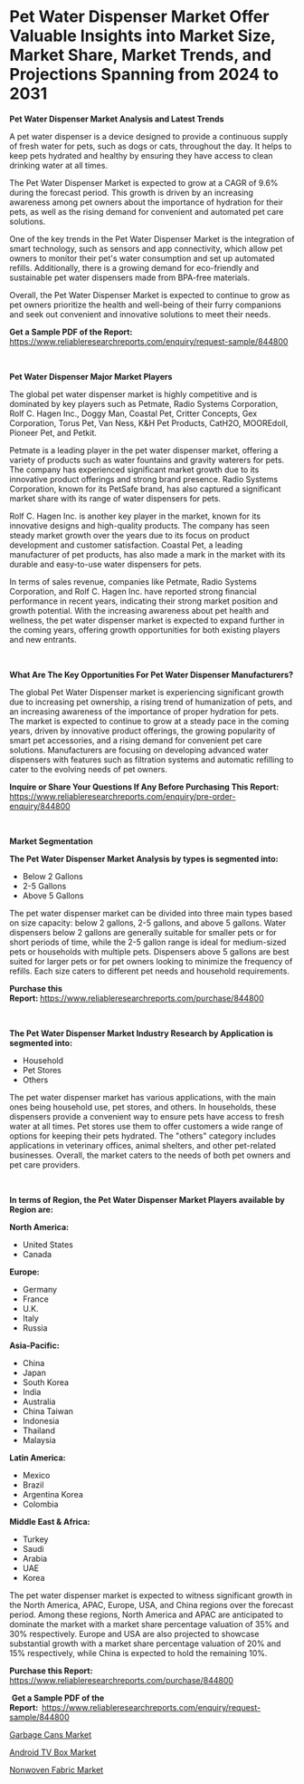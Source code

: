<p><h1>Pet Water Dispenser Market Offer Valuable Insights into Market Size, Market Share, Market Trends, and Projections Spanning from 2024 to 2031</h1></p><p><strong>Pet Water Dispenser Market Analysis and Latest Trends</strong></p>
<p><p>A pet water dispenser is a device designed to provide a continuous supply of fresh water for pets, such as dogs or cats, throughout the day. It helps to keep pets hydrated and healthy by ensuring they have access to clean drinking water at all times.</p><p>The Pet Water Dispenser Market is expected to grow at a CAGR of 9.6% during the forecast period. This growth is driven by an increasing awareness among pet owners about the importance of hydration for their pets, as well as the rising demand for convenient and automated pet care solutions. </p><p>One of the key trends in the Pet Water Dispenser Market is the integration of smart technology, such as sensors and app connectivity, which allow pet owners to monitor their pet's water consumption and set up automated refills. Additionally, there is a growing demand for eco-friendly and sustainable pet water dispensers made from BPA-free materials.</p><p>Overall, the Pet Water Dispenser Market is expected to continue to grow as pet owners prioritize the health and well-being of their furry companions and seek out convenient and innovative solutions to meet their needs.</p></p>
<p><strong>Get a Sample PDF of the Report:&nbsp;</strong> <a href="https://www.reliableresearchreports.com/enquiry/request-sample/844800">https://www.reliableresearchreports.com/enquiry/request-sample/844800</a></p>
<p>&nbsp;</p>
<p><strong>Pet Water Dispenser Major Market Players</strong></p>
<p><p>The global pet water dispenser market is highly competitive and is dominated by key players such as Petmate, Radio Systems Corporation, Rolf C. Hagen Inc., Doggy Man, Coastal Pet, Critter Concepts, Gex Corporation, Torus Pet, Van Ness, K&H Pet Products, CatH2O, MOOREdoll, Pioneer Pet, and Petkit.</p><p>Petmate is a leading player in the pet water dispenser market, offering a variety of products such as water fountains and gravity waterers for pets. The company has experienced significant market growth due to its innovative product offerings and strong brand presence. Radio Systems Corporation, known for its PetSafe brand, has also captured a significant market share with its range of water dispensers for pets.</p><p>Rolf C. Hagen Inc. is another key player in the market, known for its innovative designs and high-quality products. The company has seen steady market growth over the years due to its focus on product development and customer satisfaction. Coastal Pet, a leading manufacturer of pet products, has also made a mark in the market with its durable and easy-to-use water dispensers for pets.</p><p>In terms of sales revenue, companies like Petmate, Radio Systems Corporation, and Rolf C. Hagen Inc. have reported strong financial performance in recent years, indicating their strong market position and growth potential. With the increasing awareness about pet health and wellness, the pet water dispenser market is expected to expand further in the coming years, offering growth opportunities for both existing players and new entrants.</p></p>
<p>&nbsp;</p>
<p><strong>What Are The Key Opportunities For Pet Water Dispenser Manufacturers?</strong></p>
<p><p>The global Pet Water Dispenser market is experiencing significant growth due to increasing pet ownership, a rising trend of humanization of pets, and an increasing awareness of the importance of proper hydration for pets. The market is expected to continue to grow at a steady pace in the coming years, driven by innovative product offerings, the growing popularity of smart pet accessories, and a rising demand for convenient pet care solutions. Manufacturers are focusing on developing advanced water dispensers with features such as filtration systems and automatic refilling to cater to the evolving needs of pet owners.</p></p>
<p><strong>Inquire or Share Your Questions If Any Before Purchasing This Report:</strong> <a href="https://www.reliableresearchreports.com/enquiry/pre-order-enquiry/844800">https://www.reliableresearchreports.com/enquiry/pre-order-enquiry/844800</a></p>
<p>&nbsp;</p>
<p><strong>Market Segmentation</strong></p>
<p><strong>The Pet Water Dispenser Market Analysis by types is segmented into:</strong></p>
<p><ul><li>Below 2 Gallons</li><li>2-5 Gallons</li><li>Above 5 Gallons</li></ul></p>
<p><p>The pet water dispenser market can be divided into three main types based on size capacity: below 2 gallons, 2-5 gallons, and above 5 gallons. Water dispensers below 2 gallons are generally suitable for smaller pets or for short periods of time, while the 2-5 gallon range is ideal for medium-sized pets or households with multiple pets. Dispensers above 5 gallons are best suited for larger pets or for pet owners looking to minimize the frequency of refills. Each size caters to different pet needs and household requirements.</p></p>
<p><strong>Purchase this Report:&nbsp;</strong><a href="https://www.reliableresearchreports.com/purchase/844800">https://www.reliableresearchreports.com/purchase/844800</a></p>
<p>&nbsp;</p>
<p><strong>The Pet Water Dispenser Market Industry Research by Application is segmented into:</strong></p>
<p><ul><li>Household</li><li>Pet Stores</li><li>Others</li></ul></p>
<p><p>The pet water dispenser market has various applications, with the main ones being household use, pet stores, and others. In households, these dispensers provide a convenient way to ensure pets have access to fresh water at all times. Pet stores use them to offer customers a wide range of options for keeping their pets hydrated. The "others" category includes applications in veterinary offices, animal shelters, and other pet-related businesses. Overall, the market caters to the needs of both pet owners and pet care providers.</p></p>
<p>&nbsp;</p>
<p><strong>In terms of Region, the Pet Water Dispenser Market Players available by Region are:</strong></p>
<p>
    <p> <strong> North America: </strong>
        <ul>
            <li>United States</li>
            <li>Canada</li>
        </ul>
        </p> 
    <p> <strong> Europe: </strong>
        <ul>
            <li>Germany</li>
            <li>France</li>
            <li>U.K.</li>
            <li>Italy</li>
            <li>Russia</li>
        </ul>
        </p> 
    <p> <strong> Asia-Pacific: </strong>
        <ul>
            <li>China</li>
            <li>Japan</li>
            <li>South Korea</li>
            <li>India</li>
            <li>Australia</li>
            <li>China Taiwan</li>
            <li>Indonesia</li>
            <li>Thailand</li>
            <li>Malaysia</li>
        </ul>
        </p> 
    <p> <strong> Latin America: </strong>
        <ul>
            <li>Mexico</li>
            <li>Brazil</li>
            <li>Argentina Korea</li>
            <li>Colombia</li>
        </ul>
        </p> 
    <p> <strong> Middle East & Africa: </strong>
        <ul>
            <li>Turkey</li>
            <li>Saudi</li>
            <li>Arabia</li>
            <li>UAE</li>
            <li>Korea</li>
        </ul>
    </p>
    </p>
<p><p>The pet water dispenser market is expected to witness significant growth in the North America, APAC, Europe, USA, and China regions over the forecast period. Among these regions, North America and APAC are anticipated to dominate the market with a market share percentage valuation of 35% and 30% respectively. Europe and USA are also projected to showcase substantial growth with a market share percentage valuation of 20% and 15% respectively, while China is expected to hold the remaining 10%.</p></p>
<p><strong>Purchase this Report: </strong><a href="https://www.reliableresearchreports.com/purchase/844800">https://www.reliableresearchreports.com/purchase/844800</a></p>
<p>&nbsp;<strong>Get a Sample PDF of the Report:&nbsp;&nbsp;</strong><a href="https://www.reliableresearchreports.com/enquiry/request-sample/844800">https://www.reliableresearchreports.com/enquiry/request-sample/844800</a></p>
<p><strong></strong></p>
<p><p><a href="https://github.com/dimitrishawkinswaynenp91rgz/Market-Research-Report-List-1/blob/main/garbage-cans-market.md">Garbage Cans Market</a></p><p><a href="https://github.com/tamvrosiya/Market-Research-Report-List-3/blob/main/android-tv-box-market.md">Android TV Box Market</a></p><p><a href="https://github.com/changoleonlaverguenzanoexiste/Market-Research-Report-List-2/blob/main/nonwoven-fabric-market.md">Nonwoven Fabric Market</a></p></p>